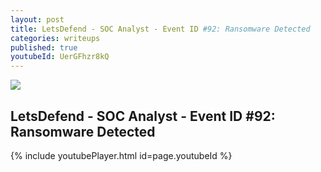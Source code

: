 ```yaml
---
layout: post
title: LetsDefend - SOC Analyst - Event ID #92: Ransomware Detected
categories: writeups
published: true
youtubeId: UerGFhzr8kQ
---
```


![]({{site.baseurl}}/images/eventid92.png)

## LetsDefend - SOC Analyst - Event ID #92: Ransomware Detected

{% include youtubePlayer.html id=page.youtubeId %}
